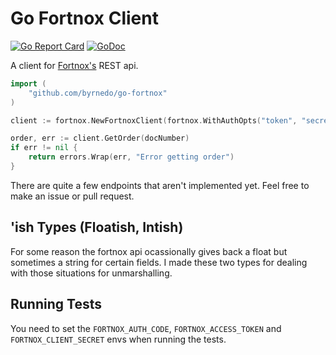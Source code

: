 # Go Fortnox Client

[![Go Report Card](https://goreportcard.com/badge/github.com/byrnedo/go-fortnox)](https://goreportcard.com/report/github.com/byrnedo/go-fortnox) [![GoDoc](https://godoc.org/github.com/byrnedo/go-fortnox?status.svg)](https://godoc.org/github.com/byrnedo/go-fortnox)

A client for [Fortnox's](https://www.fortnox.se) REST api.

```go
import (
	"github.com/byrnedo/go-fortnox"
)

client := fortnox.NewFortnoxClient(fortnox.WithAuthOpts("token", "secret"))

order, err := client.GetOrder(docNumber)
if err != nil {
    return errors.Wrap(err, "Error getting order")
}
```

There are quite a few endpoints that aren't implemented yet. Feel free to make an issue or pull request.

## 'ish Types (Floatish, Intish)

For some reason the fortnox api ocassionally gives back a float but sometimes a string for certain fields. 
I made these two types for dealing with those situations for unmarshalling.

## Running Tests

You need to set the `FORTNOX_AUTH_CODE`, `FORTNOX_ACCESS_TOKEN` and `FORTNOX_CLIENT_SECRET` envs when running the tests.
